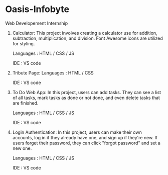 # Oasis-Infobyte

Web Developement Internship


1. Calculator:
   This project involves creating a calculator use for addition, subtraction, multiplication, and division. Font Awesome icons are utilized for styling.

   Languages : HTML / CSS / JS

   IDE : VS code


2. Tribute Page:
   Languages : HTML / CSS 

   IDE : VS code


3. To Do Web App:
   In this project, users can add tasks. They can see a list of all tasks, mark tasks as done or not done, and even delete tasks that are finished.

   Languages : HTML / CSS / JS

   IDE : VS code

  
  4. Login Authentication:
    In this project, users can make their own accounts, log in if they already have one, and sign up if they're new. If users forget their password, they can click "forgot password" and set a new one.

     Languages : HTML / CSS / JS

     IDE : VS code
